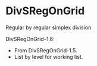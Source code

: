 # DivSRegOnGrid
Regular by regular simplex division

DivSRegOnGrid-1.6:

* From DivSRegOnGrid-1.5.
* List by level for working list.
